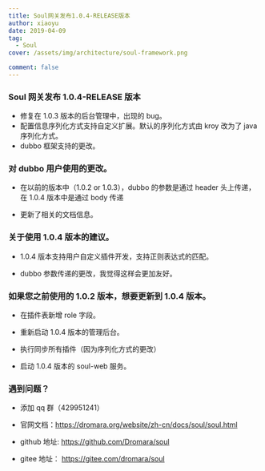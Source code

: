 ```yaml
---
title: Soul网关发布1.0.4-RELEASE版本
author: xiaoyu
date: 2019-04-09
tag:
  - Soul
cover: /assets/img/architecture/soul-framework.png

comment: false
---
```


### Soul 网关发布 1.0.4-RELEASE 版本

- 修复在 1.0.3 版本的后台管理中，出现的 bug。
- 配置信息序列化方式支持自定义扩展。默认的序列化方式由 kroy 改为了 java 序列化方式。
- dubbo 框架支持的更改。

### 对 dubbo 用户使用的更改。

- 在以前的版本中（1.0.2 or 1.0.3），dubbo 的参数是通过 header 头上传递，在 1.0.4 版本中是通过 body 传递

- 更新了相关的文档信息。

### 关于使用 1.0.4 版本的建议。

- 1.0.4 版本支持用户自定义插件开发，支持正则表达式的匹配。

- dubbo 参数传递的更改，我觉得这样会更加友好。

### 如果您之前使用的 1.0.2 版本，想要更新到 1.0.4 版本。

- 在插件表新增 role 字段。

- 重新启动 1.0.4 版本的管理后台。

- 执行同步所有插件（因为序列化方式的更改）

- 启动 1.0.4 版本的 soul-web 服务。

### 遇到问题？

- 添加 qq 群（429951241）

- 官网文档：https://dromara.org/website/zh-cn/docs/soul/soul.html

- github 地址: https://github.com/Dromara/soul

- gitee 地址： https://gitee.com/dromara/soul
